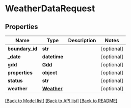 # WeatherDataRequest

## Properties
Name | Type | Description | Notes
------------ | ------------- | ------------- | -------------
**boundary_id** | **str** |  | [optional] 
**_date** | **datetime** |  | [optional] 
**gdd** | [**Gdd**](Gdd.md) |  | [optional] 
**properties** | **object** |  | [optional] 
**status** | **str** |  | [optional] 
**weather** | [**Weather**](Weather.md) |  | [optional] 

[[Back to Model list]](../README.md#documentation-for-models) [[Back to API list]](../README.md#documentation-for-api-endpoints) [[Back to README]](../README.md)


